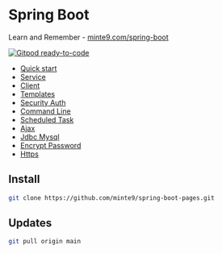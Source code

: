 # Spring Boot

Learn and Remember - [minte9.com/spring-boot](https://www.minte9.com/java/spring-boot-quick-start-1302)

[![Gitpod ready-to-code](https://img.shields.io/badge/Gitpod-ready--to--code-blue?logo=gitpod)](https://gitpod.io/#https://github.com/minte9/spring-boot-pages)


- [Quick start](./quick_start/) 
- [Service](./rest_service/) 
- [Client](./consuming_rest/) 
- [Templates](./templates/) 
- [Security Auth](./security_auth/) 
- [Command Line](./command_line/)
- [Scheduled Task](./scheduled_task/)  
- [Ajax](./ajax/)  
- [Jdbc Mysql](./jdbc_mysql/)  
- [Encrypt Password](./encrypt_password/)  
- [Https](./https/) 

## Install

~~~sh
git clone https://github.com/minte9/spring-boot-pages.git
~~~

## Updates

~~~sh
git pull origin main
~~~
